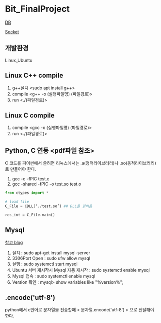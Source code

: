 # Bit_FinalProject
[DB](https://github.com/rhehd721/Bit_FinalProject/tree/main/DB)

[Socket](https://github.com/rhehd721/Bit_FinalProject/tree/main/Socket)

## 개발환경 
Linux_Ubuntu

## Linux C++ compile

1. g++설치 <sudo apt install g++>
2. compile <g++ -o (실행파일명) (파일경로)>
3. run <./(파일경로)> 

## Linux C compile

1. compile <gcc -o (실행파일명) (파일경로)>
2. run <./(파일경로)> 

## Python, C 연동 <pdf파일 참조>
C 코드를 파이썬에서 쓸려면 리눅스에서는 .a(정적라이브러리)나 .so(동적라이브러리)로 만들어야 한다.
1. gcc -c -fPIC test.c
2. gcc -shared -fPIC -o test.so test.o
```python
from ctypes import *

# load file
C_File = CDLL(‘./test.so’) ## DLL을 읽어옴

res_int = C_File.main()
```

## Mysql
[참고 blog](https://m.blog.naver.com/jesang1/221993846056)

1. 설치 : sudo apt-get install mysql-server
2. 3306Port Open : sudo ufw allow mysql
3. 실행 : sudo systemctl start mysql
4. Ubuntu 서버 재시작시 Mysql 자동 재시작 : sudo systemctl enable mysql
5. Mysql 접속 : sudo systemctl enable mysql
6. Version 확인 : mysql> show variables like "%version%";

## .encode('utf-8')
python에서 c언어로 문자열을 전송할때 < 문자열.encode('utf-8') > 으로 전달해야한다.
